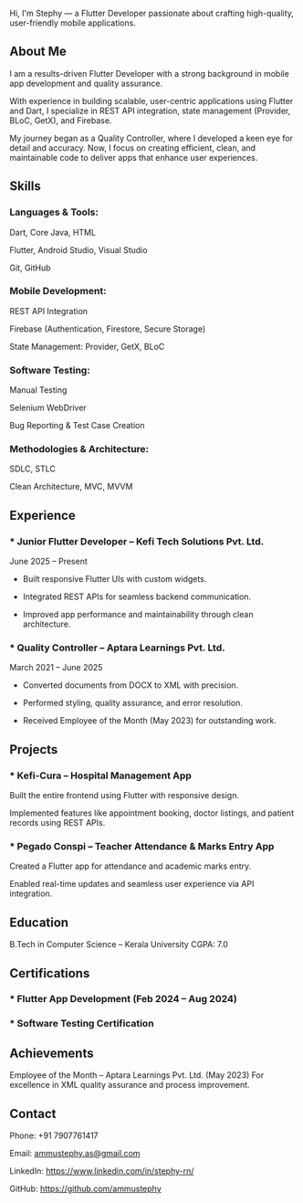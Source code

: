 Hi, I'm Stephy — a Flutter Developer passionate about crafting high-quality, user-friendly mobile applications.

## About Me

I am a results-driven Flutter Developer with a strong background in mobile app development and quality assurance.

With experience in building scalable, user-centric applications using Flutter and Dart, I specialize in REST API integration, state management (Provider, BLoC, GetX), and Firebase.

My journey began as a Quality Controller, where I developed a keen eye for detail and accuracy. Now, I focus on creating efficient, clean, and maintainable code to deliver apps that enhance user experiences.

## Skills

### Languages & Tools:

Dart, Core Java, HTML

Flutter, Android Studio, Visual Studio

Git, GitHub

### Mobile Development:

REST API Integration

Firebase (Authentication, Firestore, Secure Storage)

State Management: Provider, GetX, BLoC

### Software Testing:

Manual Testing

Selenium WebDriver

Bug Reporting & Test Case Creation

### Methodologies & Architecture:

SDLC, STLC

Clean Architecture, MVC, MVVM

## Experience

### * Junior Flutter Developer – Kefi Tech Solutions Pvt. Ltd.
June 2025 – Present

* Built responsive Flutter UIs with custom widgets.

* Integrated REST APIs for seamless backend communication.

* Improved app performance and maintainability through clean architecture.

### * Quality Controller – Aptara Learnings Pvt. Ltd.
March 2021 – June 2025

* Converted documents from DOCX to XML with precision.

* Performed styling, quality assurance, and error resolution.

* Received Employee of the Month (May 2023) for outstanding work.


## Projects

### * Kefi-Cura – Hospital Management App

Built the entire frontend using Flutter with responsive design.

Implemented features like appointment booking, doctor listings, and patient records using REST APIs.

### * Pegado Conspi – Teacher Attendance & Marks Entry App

Created a Flutter app for attendance and academic marks entry.

Enabled real-time updates and seamless user experience via API integration.


## Education

B.Tech in Computer Science – Kerala University
CGPA: 7.0

## Certifications

### * Flutter App Development (Feb 2024 – Aug 2024)

### * Software Testing Certification

## Achievements

Employee of the Month – Aptara Learnings Pvt. Ltd. (May 2023)
For excellence in XML quality assurance and process improvement.

## Contact

Phone: +91 7907761417

Email: ammustephy.as@gmail.com

LinkedIn:  https://www.linkedin.com/in/stephy-rn/

GitHub: https://github.com/ammustephy

